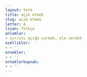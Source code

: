 ```yaml
---
layout: term
title: açık etmek
slug: acik-etmek
letter: A
lisan: Türkçe
anlamlar:
- sırrını açığa vurmak, ele vermek
ozellikler:
- - ''
ornekler:
- - ''
orneklerkaynak:
- - ''
---
```

